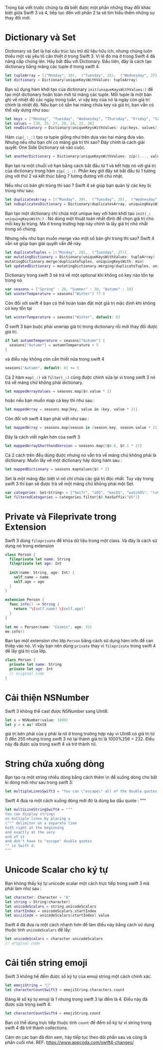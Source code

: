 Trong bài viết trước chúng ta đã biết được một phần những thay đổi khác biệt giữa Swift 3 và 4, tiếp tục đến với phần 2 ta sẽ tìm hiểu thêm những sự thay đổi mới.

# Dictionary và Set
Dictionary và Set là hai cấu trúc lưu trữ dữ liệu hữu ích, nhưng chúng luôn thiếu một vài yếu tố cần thiết ở trong Swift 3. Vì lẽ đó mà ở trong Swift 4 đã nâng cấp chúng lên. Hãy bắt đầu với Dictionary.
Đầu tiên, đây là cách tạo dictionary bằng mảng các tuple ở trong swift 4.
```swift
let tupleArray = [("Monday", 30),  ("Tuesday", 25),  ("Wednesday", 27),  ("Thursday", 20),  ("Friday", 24),  ("Saturday", 22),  ("Sunday", 26)]
let dictionary = Dictionary(uniqueKeysWithValues: tupleArray)
```
Bạn sử dụng hàm khởi tạo của dictionary ```init(uniqueKeysWithValues:)``` để tạo một dictionary hoàn toàn mới từ mảng các tuple. Mỗi tuple là một bản ghi về nhiệt độ các ngày trong tuần, vì vậy key của nó là ngày còn giá trị chính là nhiệt độ.
Nếu bạn có sẵn hai mảng chứa key và giá trị, bạn vẫn có thể xây dựng như sau:
```swift
let keys = ["Monday", "Tuesday", "Wednesday", "Thursday", "Friday", "Saturday", "Sunday"]
let values = [30, 25, 27, 20, 24, 22, 26]
let newDictionary = Dictionary(uniqueKeysWithValues: zip(keys, values))
```
Hàm ```zip(_:_:)``` tạo ra tuple giống như trên dựa vào hai mảng đưa vào. Nhưng nếu như bạn chỉ có mảng giá trị thì sao? Đây chính là cách giải quyết: One Side Dictionary sẽ vào cuộc.
```swift
let anotherDictionary = Dictionary(uniqueKeysWithValues: zip(1..., values))
```
Bạn tạo ra một chuỗi vô hạn bằng cách bắt đầu từ 1 và kết hợp nó với giá trị của dictionary trong hàm ```zip(_:_:)```. Phần key giờ đây sẽ bắt đầu từ 1 tương ứng với thứ 2 và kết thúc bằng 7 tương đương với chủ nhật. 

Nếu như có bản ghi trùng thì sao ? Swift 4 sẽ giúp bạn quản lý các key bị trùng như sau:
```swift
let duplicatesArray = [("Monday", 30),  ("Tuesday", 25),  ("Wednesday", 27), ("Thursday", 20),  ("Friday",   24),  ("Saturday", 22),  ("Sunday", 26),  ("Monday", 28)]
let noDuplicatesDictionary = Dictionary(duplicatesArray, uniquingKeysWith: min) 
```
Bạn tạo một dictionary chỉ chứa một unique key với hàm khởi tạo ```init(_: uniquingKeysWith:)``` . Nó dùng một thuật toán nhất định để chọn giá trị cho mỗi key bị trùng. Mà ở trong trường hợp này chính là lấy giá trị nhỏ nhất trong số chúng.

Nhưng nếu như bạn muốn merge vào một số bản ghi trùng thì sao? Swift 4 vẫn sẽ giúp bạn giải quyết vấn đề này.
```swift
let duplicateTuples = [("Monday", 28),  ("Tuesday", 27)]
var mutatingDictionary = Dictionary(uniqueKeysWithValues: tupleArray)
mutatingDictionary.merge(duplicateTuples, uniquingKeysWith: min)
let updatedDictionary = mutatingDictionary.merging(duplicateTuples, uniquingKeysWith: min)
```
Dictionary trong swift 3 sẽ trả về một optional khi không có key nào tồn tại trong nó. 
```swift
var seasons = ["Spring" : 20, "Summer" : 30, "Autumn" : 10]
let winterTemperature = seasons["Winter"] ?? 0
```
Còn đối với swift 4 bạn có thể hoàn toàn đặt một giá trị mặc định khi không có key tồn tại
```swift
let winterTemperature = seasons["Winter", default: 0]
```
Ở swift 3 bạn buộc phải unwrap giá trị trong dictionary rồi mới thay đổi được giá trị. 
```swift
if let autumnTemperature = seasons["Autumn"] {
  seasons["Autumn"] = autumnTemperature + 5
}
```
và điều này không còn cần thiết nữa trong swift 4
```swift
seasons["Autumn", default: 0] += 5
```
Cả 2 hàm ```map(_:)``` và ```filter(_:)``` cũng được chỉnh sửa lại vì trong swift 3 nó trả về mảng chứ không phải dictionary.
```swift
let mappedArrayValues = seasons.map{$0.value * 2}
```
hoặc nếu bạn muốn map cả key thì như sau : 
```swift
let mappedArray = seasons.map{key, value in (key, value * 2)}
```
Còn đối với swift 4 bạn phải viết như sau : 
```swift
let mappedArray = seasons.map{season in (season.key, season.value * 2)}
```
Đây là cách viết ngắn hơn của swift 3
```swift
let mappedArrayShorthandVersion = seasons.map{($0.0, $0.1 * 2)}
```
Cả 2 cách trên đều dùng được nhưng nó vẫn trả về mảng chứ không phải là dictionary. Muốn lấy về một dictionary hãy dùng hàm sau :
```swift
let mappedDictionary = seasons.mapValues{$0 * 2}
```
Set là một mảng đặc biệt vì nó chỉ chứa các giá trị độc nhất. Tuy vậy trong swift 3 thì bạn sẽ được trả về một mảng chứ không phải một Set.
```swift
var categories: Set<String> = ["Swift", "iOS", "macOS", "watchOS", "tvOS"]
let filteredCategories = categories.filter{$0.hasSuffix("OS")}
```
# Private và Fileprivate trong Extension
Swift 3 dùng `fileprivate` để khóa dữ liệu trong một class. Và đây là cách sử dụng nó trong extension
```swift
class Person {
  fileprivate let name: String
  fileprivate let age: Int
  
  init(name: String, age: Int) {
    self.name = name
    self.age = age
  }
}
 
extension Person {
  func info() -> String {
    return "\(self.name) \(self.age)"
  }
}
 
let me = Person(name: "Cosmin", age: 31)
me.info()
```
Bạn tạo một extension cho lớp `Person` bằng cách sử dụng hàm info để can thiệp vào nó. Vì vậy bạn nên dùng `private` thay vì `fileprivate` trong swift 4 để lấy giá trị của lớp.
```swift
class Person {
  private let name: String
  private let age: Int
  // original code
}
```

# Cải thiện NSNumber
Swift 3 không thể cast được NSNumber sang UInt8.
```swift
let x = NSNumber(value: 1000)
let y = x as? UInt8
```
giá trị bên phải của y phải là nil ở trong trường hợp này vì UInt8 có giá trị từ 0 đến 255 nhưng trong swift 3 nó lại thành giá trị là 1000%256 = 232. Điều này đã được sửa trong swift 4 và trở thành nil.

# String chứa xuống dòng
Bạn tạo ra một string nhiều dòng bằng cách thêm \n để xuống dòng cho bất kì dòng mới như sau trong swift 3:
```swift
let multipleLinesSwift3 = "You can \"escape\" all of the double quotes within the text \n by formatting it with a \"\\\" backslash before e
```
Swift 4 đưa ra một cách xuống dòng mới đó là dùng ba dấu quote : """
```swift
let multiLineStringSwift4 = """
You can display strings
on multiple lines by placing a
\""" delimiter on a separate line
both right at the beginning
and exactly at the very
end of it
and don't have to "escape" double quotes
"" in Swift 4.
"""
```

# Unicode Scalar cho ký tự
Bạn không thấy ký tự unicode scalar một cách trực tiếp trong swift 3 mà phải làm như sau : 
```swift
let character: Character = "A"
let string = String(character)
let unicodeScalars = string.unicodeScalars
let startIndex = unicodeScalars.startIndex
let asciiCode = unicodeScalars[startIndex].value
```
Swift 4 đã đưa ra một cách nhanh hơn để làm điều này bằng cách sử dụng thuộc tính `unicodeScalars` để lấy:
```swift
let unicodeScalars = character.unicodeScalars
// original code
```

# Cải tiến string emoji
Swift 3 không hề đếm được số ký tự của emoji string một cách chính xác.
```swift
let emojiString = "👨‍"
let characterCountSwift3 = emojiString.characters.count
```
Đáng lẽ số ký tự emoji là 1 nhưng trong swift 3 lại đếm là 4. Điều này đã được sửa trong swift 4:
```swift
let characterCountSwift4 = emojiString.count
```
Bạn có thể dùng trực tiếp thuộc tính `count` để đếm số ký tự vì string trong swift 4 đã trở thành collections.

Cảm ơn các bạn đã đón xem, hãy tiếp tục theo dõi phần sau và cũng là phần cuối nhé.
REF: https://www.appcoda.com/swift4-changes/